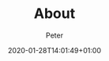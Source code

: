 ---
title: About
date: 2020-01-28T14:01:49+01:00
author: Peter
layout: page
guid: https://blog.forret.com/about/
primer_layout:
- one-column-wide
---